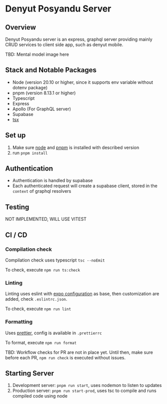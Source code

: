 # Denyut Posyandu Server

## Overview

Denyut Posyandu server is an express, graphql server providing mainly CRUD services to client side app, such as denyut mobile.

TBD: Mental model image here

## Stack and Notable Packages

- Node (version 20.10 or higher, since it supports env variable without dotenv package)
- pnpm (version 8.13.1 or higher)
- Typescript
- Express
- Apollo (For GraphQL server)
- Supabase
- [tsx](https://www.npmjs.com/package/tsx)

## Set up

1. Make sure [node](https://nodejs.org/en) and [pnpm](https://pnpm.io/installation) is installed with described version
2. run `pnpm install`

## Authentication

- Authentication is handled by supabase
- Each authenticated request will create a supabase client, stored in the `context` of graphql resolvers

## Testing

NOT IMPLEMENTED, WILL USE VITEST

## CI / CD

### Compilation check

Compilation check uses typescript `tsc --noEmit`

To check, execute `npm run ts:check`

### Linting

Linting uses eslint with [expo configuration](https://github.com/expo/expo/tree/main/packages/eslint-config-universe#customizing-prettier) as base, then customization are added, check `.eslintrc.json`.

To check, execute `npm run lint`

### Formatting

Uses [prettier](https://prettier.io/), config is available in `.prettierrc`

To format, execute `npm run format`

TBD: Workflow checks for PR are not in place yet. Until then, make sure before each PR, `npm run check` is executed without issues.

## Starting Server

1. Development server: `pnpm run start`, uses nodemon to listen to updates
2. Production server: `pnpm run start-prod`, uses tsc to compile and runs compiled code using node

